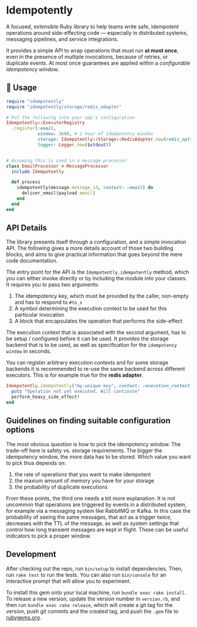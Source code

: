 # Idempotently

A focused, extensible Ruby library to help teams write safe, idempotent operations around side-effecting code — especially in distributed systems, messaging pipelines, and service integrations.

It provides a simple API to wrap operations that must run **at most once**, even in the presence of multiple invocations, because of retries, or duplicate events. At most once guarantees are applied within a *configurable idempotency window*.

## 🧩 Usage

```ruby
require "idempotently"
require "idempotently/storage/redis_adapter"

# Put the following into your app's configuration
Idempotently::ExecutorRegistry
  .register(:email, 
            window: 3600, # 1 hour of idempotency window
            storage: Idempotently::Storage::RedisAdapter.new(redis_opts: { url: ENV['REDIS_URL'] }, namespace: 'myapp'),
            logger: Logger.new($stdout))


# Assuming this is used in a message processor
class EmailProcessor < MessageProcessor
  include Idempotently

  def process
    idempotently(message.message_id, context: :email) do 
      deliver_email(payload.email)
    end
  end
end

```

## API Details

The library presents itself through a configuration, and a simple invocation API.
The following gives a more details account of those two building blocks, and aims to give practical information that goes beyond the mere code documentation.

The entry point for the API is the `Idempotently.idempotently` method, which you can either invoke directly or by including the module into your classes.
It requires you to pass two arguments:

1. The idempotency key, which must be provided by the caller, non-empty and has to respond to `#to_s`
2. A symbol determining the execution context to be used for this particular invocation 
3. A block that encapsulates the operation that performs the side-effect

The execution context that is associated with the second argument, has to be setup / configured before it can be used.
It provides the storage backend that is to be used, as well as specification for the `idempotency window` in seconds.

You can register arbitrary execution contexts and for some storage backends it is recommended to re-use the same
backend across different executors. This is for example true for the **redis adapter**.

```ruby
Idempotently.idempotently("my-unique-key", context: :execution_context) do 
  puts "Operation not yet executed. Will continute"
  perform_heavy_side_effect!
end

````

## Guidelines on finding suitable configuration options

The most obvious question is how to pick the idempotency window.
The trade-off here is safety vs. storage requirements. The bigger the idempotency window, the more data has to be stored.
Which value you want to pick thus depends on:

1. the rate of operations that you want to make idempotent
2. the maxium amount of memory you have for your storage
3. the probability of duplicate executions

From these points, the third one needs a bit more explanation.
It is not uncommon that operations are triggered by events in a distributed system, for example via a messaging system like RabbitMQ or Kafka.
In this case the probability of seeing the same messages, that act as a trigger twice, decreases with the TTL of the message, as well as system settings that control
how long transient messages are kept in flight. These can be useful indicators to pick a proper window.


## Development

After checking out the repo, run `bin/setup` to install dependencies. Then, run `rake test` to run the tests. You can also run `bin/console` for an interactive prompt that will allow you to experiment.

To install this gem onto your local machine, run `bundle exec rake install`. To release a new version, update the version number in `version.rb`, and then run `bundle exec rake release`, which will create a git tag for the version, push git commits and the created tag, and push the `.gem` file to [rubygems.org](https://rubygems.org).
